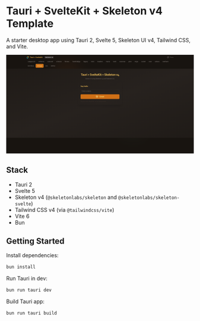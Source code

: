 # Tauri + SvelteKit + Skeleton v4 Template

A starter desktop app using Tauri 2, Svelte 5, Skeleton UI v4, Tailwind CSS, and Vite.

![App Screenshot](./screenshot.png)

## Stack
- Tauri 2
- Svelte 5
- Skeleton v4 (`@skeletonlabs/skeleton` and `@skeletonlabs/skeleton-svelte`)
- Tailwind CSS v4 (via `@tailwindcss/vite`)
- Vite 6
- Bun

## Getting Started

Install dependencies:

```bash
bun install
```

Run Tauri in dev:

```bash
bun run tauri dev
```

Build Tauri app:

```bash
bun run tauri build
```
